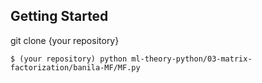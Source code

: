 ## Getting Started

git clone {your repository}

	$ (your repository) python ml-theory-python/03-matrix-factorization/banila-MF/MF.py